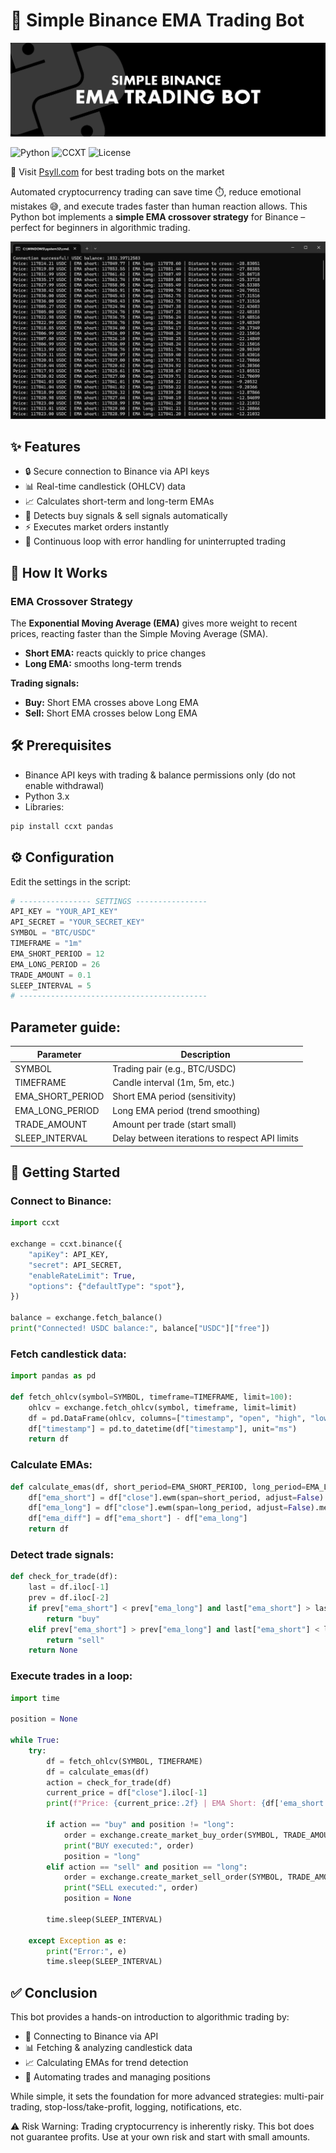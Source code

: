 
# 🚀 Simple Binance EMA Trading Bot
![alt text](images/header.jpg)

![Python](https://img.shields.io/badge/Python-3.x-blue?logo=python)
![CCXT](https://img.shields.io/badge/CCXT-Binance-yellow)
![License](https://img.shields.io/badge/License-MIT-green)

🔗 Visit [Psyll.com](https://psyll.com/en) for best trading bots on the market

Automated cryptocurrency trading can save time ⏱️, reduce emotional mistakes 😅, and execute trades faster than human reaction allows.
This Python bot implements a **simple EMA crossover strategy** for Binance – perfect for beginners in algorithmic trading.

![alt text](images/screen.png)

## ✨ Features

- 🔒 Secure connection to Binance via API keys
- 📊 Real-time candlestick (OHLCV) data
- 📈 Calculates short-term and long-term EMAs
- 🔴 Detects buy signals & sell signals automatically
- ⚡ Executes market orders instantly
- 🔄 Continuous loop with error handling for uninterrupted trading


## 📖 How It Works

### EMA Crossover Strategy

The **Exponential Moving Average (EMA)** gives more weight to recent prices, reacting faster than the Simple Moving Average (SMA).

- **Short EMA:** reacts quickly to price changes
- **Long EMA:** smooths long-term trends

**Trading signals:**
- **Buy:** Short EMA crosses above Long EMA
- **Sell:** Short EMA crosses below Long EMA



## 🛠 Prerequisites
- Binance API keys with trading & balance permissions only (do not enable withdrawal)
- Python 3.x
- Libraries:

```bash
pip install ccxt pandas
```




## ⚙️ Configuration

Edit the settings in the script:

```python
# ---------------- SETTINGS ----------------
API_KEY = "YOUR_API_KEY"
API_SECRET = "YOUR_SECRET_KEY"
SYMBOL = "BTC/USDC"
TIMEFRAME = "1m"
EMA_SHORT_PERIOD = 12
EMA_LONG_PERIOD = 26
TRADE_AMOUNT = 0.1
SLEEP_INTERVAL = 5
# ------------------------------------------
```

## Parameter guide:
| Parameter         | Description                                      |
|------------------|-------------------------------------------------|
| SYMBOL            | Trading pair (e.g., BTC/USDC)                  |
| TIMEFRAME         | Candle interval (1m, 5m, etc.)                 |
| EMA_SHORT_PERIOD  | Short EMA period (sensitivity)                 |
| EMA_LONG_PERIOD   | Long EMA period (trend smoothing)              |
| TRADE_AMOUNT      | Amount per trade (start small)                 |
| SLEEP_INTERVAL    | Delay between iterations to respect API limits |

## 🚀 Getting Started

### Connect to Binance:
```python
import ccxt

exchange = ccxt.binance({
    "apiKey": API_KEY,
    "secret": API_SECRET,
    "enableRateLimit": True,
    "options": {"defaultType": "spot"},
})

balance = exchange.fetch_balance()
print("Connected! USDC balance:", balance["USDC"]["free"])
```

### Fetch candlestick data:
```python
import pandas as pd

def fetch_ohlcv(symbol=SYMBOL, timeframe=TIMEFRAME, limit=100):
    ohlcv = exchange.fetch_ohlcv(symbol, timeframe, limit=limit)
    df = pd.DataFrame(ohlcv, columns=["timestamp", "open", "high", "low", "close", "volume"])
    df["timestamp"] = pd.to_datetime(df["timestamp"], unit="ms")
    return df
```

### Calculate EMAs:
```python
def calculate_emas(df, short_period=EMA_SHORT_PERIOD, long_period=EMA_LONG_PERIOD):
    df["ema_short"] = df["close"].ewm(span=short_period, adjust=False).mean()
    df["ema_long"] = df["close"].ewm(span=long_period, adjust=False).mean()
    df["ema_diff"] = df["ema_short"] - df["ema_long"]
    return df
```

### Detect trade signals:
```python
def check_for_trade(df):
    last = df.iloc[-1]
    prev = df.iloc[-2]
    if prev["ema_short"] < prev["ema_long"] and last["ema_short"] > last["ema_long"]:
        return "buy"
    elif prev["ema_short"] > prev["ema_long"] and last["ema_short"] < last["ema_long"]:
        return "sell"
    return None
```

### Execute trades in a loop:

```python
import time

position = None

while True:
    try:
        df = fetch_ohlcv(SYMBOL, TIMEFRAME)
        df = calculate_emas(df)
        action = check_for_trade(df)
        current_price = df["close"].iloc[-1]
        print(f"Price: {current_price:.2f} | EMA Short: {df['ema_short'].iloc[-1]:.2f} | EMA Long: {df['ema_long'].iloc[-1]:.2f}")

        if action == "buy" and position != "long":
            order = exchange.create_market_buy_order(SYMBOL, TRADE_AMOUNT)
            print("BUY executed:", order)
            position = "long"
        elif action == "sell" and position == "long":
            order = exchange.create_market_sell_order(SYMBOL, TRADE_AMOUNT)
            print("SELL executed:", order)
            position = None

        time.sleep(SLEEP_INTERVAL)

    except Exception as e:
        print("Error:", e)
        time.sleep(SLEEP_INTERVAL)
```
## ✅ Conclusion

This bot provides a hands-on introduction to algorithmic trading by:

- 🔑 Connecting to Binance via API
- 📊 Fetching & analyzing candlestick data
- 📈 Calculating EMAs for trend detection
- 🔴 Automating trades and managing positions

While simple, it sets the foundation for more advanced strategies: multi-pair trading, stop-loss/take-profit, logging, notifications, etc.

⚠️ Risk Warning: Trading cryptocurrency is inherently risky. This bot does not guarantee profits. Use at your own risk and start with small amounts.